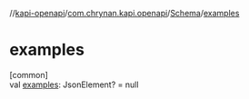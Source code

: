//[kapi-openapi](../../../index.md)/[com.chrynan.kapi.openapi](../index.md)/[Schema](index.md)/[examples](examples.md)

# examples

[common]\
val [examples](examples.md): JsonElement? = null
